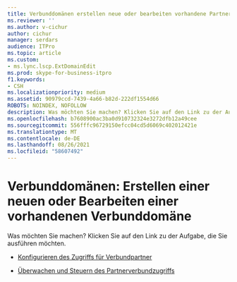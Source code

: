 ```yaml
---
title: Verbunddomänen erstellen neue oder bearbeiten vorhandene Partnerdomänen
ms.reviewer: ''
ms.author: v-cichur
author: cichur
manager: serdars
audience: ITPro
ms.topic: article
ms.custom:
- ms.lync.lscp.ExtDomainEdit
ms.prod: skype-for-business-itpro
f1.keywords:
- CSH
ms.localizationpriority: medium
ms.assetid: 90979ccd-7439-4a66-b82d-222df1554d66
ROBOTS: NOINDEX, NOFOLLOW
description: Was möchten Sie machen? Klicken Sie auf den Link zu der Aufgabe, die Sie ausführen möchten.
ms.openlocfilehash: b7608900ac3ba0d910732324e3272dfb12a49cee
ms.sourcegitcommit: 556fffc96729150efcc04cd5d6069c402012421e
ms.translationtype: MT
ms.contentlocale: de-DE
ms.lasthandoff: 08/26/2021
ms.locfileid: "58607492"
---
```

# <a name="federated-domains-create-new-or-edit-existing"></a>Verbunddomänen: Erstellen einer neuen oder Bearbeiten einer vorhandenen Verbunddomäne

Was möchten Sie machen? Klicken Sie auf den Link zu der Aufgabe, die Sie ausführen möchten.

- [Konfigurieren des Zugriffs für Verbundpartner](/previous-versions/office/lync-server-2013/lync-server-2013-configure-policies-to-control-federated-user-access)

- [Überwachen und Steuern des Partnerverbundzugriffs](/previous-versions/office/lync-server-2013/lync-server-2013-configure-support-for-allowed-external-domains)